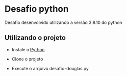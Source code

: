 # Desafio python
 Desafio desenvolvido utilizando a versão 3.8.10 do python

## Utilizando o projeto

  - Instale o [Python](https://www.python.org)

  - Clone o projeto

  - Execute o arquivo desafio-douglas.py

